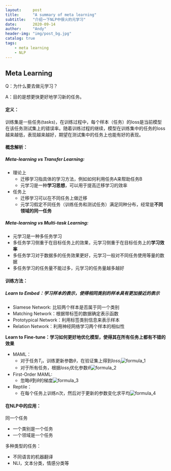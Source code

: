 ```yaml
---
layout:     post
title:      "A summary of meta learning"
subtitle:   "介绍一下NLP中很火的元学习"
date:       2020-09-14
author:     "Andy"
header-img: "img/post_bg.jpg"
catalog: true
tags:
    - meta learning
    - NLP
---
```



<p id = "build"></p>

## Meta Learning

Q：为什么要去做元学习？

A：目的是想更快更好地学习新的任务。

#### 定义：

训练集是一些任务(tasks)，在训练过程中，每个样本（任务）的loss是当前模型在该任务测试集上的错误率。随着训练过程的继续，模型在训练集中的任务的loss越来越低，表现越来越好，期望在测试集中的任务上也能有好的表现。

#### 概念解析：

##### Meta-learning vs Transfer Learning:

- 理论上
  - 迁移学习指具体的学习方法，例如如何利用任务A来帮助任务B
  - 元学习是一种**学习思想**，可以用于提高迁移学习的效率
- 任务上
  - 迁移学习可以在不同任务上做迁移
  - 元学习假定不同任务（训练任务和测试任务）满足同种分布，经常是**不同领域的同一任务**

##### Meta-learning vs Multi-task Learning:

- 元学习是一种多任务学习
- 多任务学习侧重于在目标任务上的效果，元学习侧重于在目标任务上的**学习效率**
- 多任务学习对于数据多的任务效果更好，元学习一般对不同任务使用等量的数据
- 多任务学习的任务量不能过多，元学习的任务量越多越好

#### 训练方法：

##### Learn to Embed：学习样本的表示，使得相同类别的样本具有更加接近的表示

- Siamese Network: 比较两个样本是否属于同一个类别
- Matching Network：根据带标签的数据确定表示函数
- Prototypical Network：利用标签类别信息来表示样本
- Relation Network：利用神经网络学习两个样本的相似性

**Learn to Fine-tune：学习如何更好地优化模型，使得其在所有任务上都有不错的效果**

- MAML：
  - 对于任务$T_i$，训练更新参数$\theta$，在验证集上得到$loss_i$![formula_1](F:\formula_1.png)
  - 对于所有任务，根据$loss_i$优化参数$\theta$![formula_2](F:\formula_2.png)
- First-Order MAML:
  - 忽略$\hat{\theta}$到$\theta$的梯度![formula_3](F:\formula_3.png)
- Reptile：
  - 在每个任务上训练n次，然后对于更新的参数变化求平均![formula_4](F:\formula_4.png)

#### 在NLP中的应用：

同一个任务

- 一个类别是一个任务
- 一个领域是一个任务

多种类型的任务：

- 不同语言的机器翻译
- NLI，文本分类，情感分类等